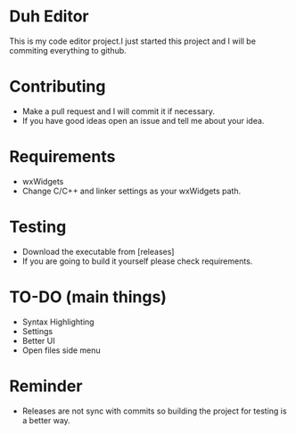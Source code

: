 # Duh Editor

This is my code editor project.I just started this project and I will be commiting everything to github.

# Contributing
- Make a pull request and I will commit it if necessary.
- If you have good ideas open an issue and tell me about your idea.

# Requirements 
- wxWidgets 
- Change C/C++ and linker settings as your wxWidgets path.

# Testing
- Download the executable from [releases]
- If you are going to build it yourself please check requirements.

# TO-DO (main things)
- Syntax Highlighting
- Settings
- Better UI
- Open files side menu

# Reminder
- Releases are not sync with commits so building the project for testing is a better way.
